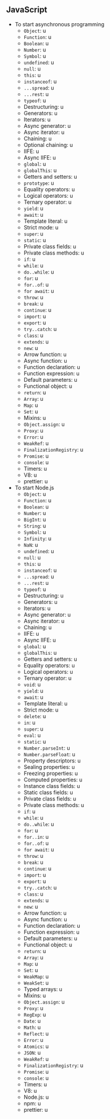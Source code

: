 ## JavaScript

- To start asynchronous programming
  - `Object`: u
  - `Function`: u
  - `Boolean`: u
  - `Number`: u
  - `Symbol`: u
  - `undefined`: u
  - `null`: u
  - `this`: u
  - `instanceof`: u
  - `...spread`: u
  - `...rest`: u
  - `typeof`: u
  - Destructuring: u
  - Generators: u
  - Iterators: u
  - Async generator: u
  - Async iterator: u
  - Chaining: u
  - Optional chaining: u
  - IIFE: u
  - Async IIFE: u
  - `global`: u
  - `globalThis`: u
  - Getters and setters: u
  - `prototype`: u
  - Equality operators: u
  - Logical operators: u
  - Ternary operator: u
  - `yield`: u
  - `await`: u
  - Template literal: u
  - Strict mode: u
  - `super`: u
  - `static`: u
  - Private class fields: u
  - Private class methods: u
  - `if`: u
  - `while`: u
  - `do..while`: u
  - `for`: u
  - `for..of`: u
  - `for await`: u
  - `throw`: u
  - `break`: u
  - `continue`: u
  - `import`: u
  - `export`: u
  - `try..catch`: u
  - `class`: u
  - `extends`: u
  - `new`: u
  - Arrow function: u
  - Async function: u
  - Function declaration: u
  - Function expression: u
  - Default parameters: u
  - Functional object: u
  - `return`: u
  - `Array`: u
  - `Map`: u
  - `Set`: u
  - Mixins: u
  - `Object.assign`: u
  - `Proxy`: u
  - `Error`: u
  - `WeakRef`: u
  - `FinalizationRegistry`: u
  - `Promise`: u
  - `console`: u
  - Timers: u
  - V8: u
  - prettier: u
- To start Node.js
  - `Object`: u
  - `Function`: u
  - `Boolean`: u
  - `Number`: u
  - `BigInt`: u
  - `String`: u
  - `Symbol`: u
  - `Infinity`: u
  - `NaN`: u
  - `undefined`: u
  - `null`: u
  - `this`: u
  - `instanceof`: u
  - `...spread`: u
  - `...rest`: u
  - `typeof`: u
  - Destructuring: u
  - Generators: u
  - Iterators: u
  - Async generator: u
  - Async iterator: u
  - Chaining: u
  - IIFE: u
  - Async IIFE: u
  - `global`: u
  - `globalThis`: u
  - Getters and setters: u
  - Equality operators: u
  - Logical operators: u
  - Ternary operator: u
  - `void`: u
  - `yield`: u
  - `await`: u
  - Template literal: u
  - Strict mode: u
  - `delete`: u
  - `in`: u
  - `super`: u
  - `eval`: u
  - `static`: u
  - `Number.parseInt`: u
  - `Number.parseFloat`: u
  - Property descriptors: u
  - Sealing properties: u
  - Freezing properties: u
  - Computed properties: u
  - Instance class fields: u
  - Static class fields: u
  - Private class fields: u
  - Private class methods: u
  - `if`: u
  - `while`: u
  - `do..while`: u
  - `for`: u
  - `for..in`: u
  - `for..of`: u
  - `for await`: u
  - `throw`: u
  - `break`: u
  - `continue`: u
  - `import`: u
  - `export`: u
  - `try..catch`: u
  - `class`: u
  - `extends`: u
  - `new`: u
  - Arrow function: u
  - Async function: u
  - Function declaration: u
  - Function expression: u
  - Default parameters: u
  - Functional object: u
  - `return`: u
  - `Array`: u
  - `Map`: u
  - `Set`: u
  - `WeakMap`: u
  - `WeakSet`: u
  - Typed arrays: u
  - Mixins: u
  - `Object.assign`: u
  - `Proxy`: u
  - `RegExp`: u
  - `Date`: u
  - `Math`: u
  - `Reflect`: u
  - `Error`: u
  - `Atomics`: u
  - `JSON`: u
  - `WeakRef`: u
  - `FinalizationRegistry`: u
  - `Promise`: u
  - `console`: u
  - Timers: u
  - V8: u
  - Node.js: u
  - npm: u
  - prettier: u
